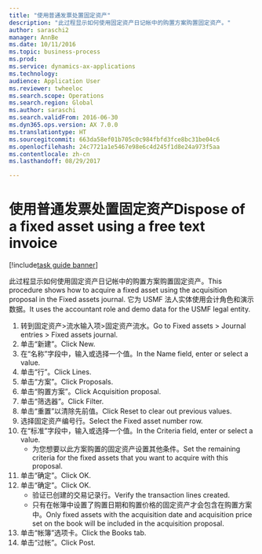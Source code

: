 ```yaml
--- 
title: "使用普通发票处置固定资产"
description: "此过程显示如何使用固定资产日记帐中的购置方案购置固定资产。"
author: saraschi2
manager: AnnBe
ms.date: 10/11/2016
ms.topic: business-process
ms.prod: 
ms.service: dynamics-ax-applications
ms.technology: 
audience: Application User
ms.reviewer: twheeloc
ms.search.scope: Operations
ms.search.region: Global
ms.author: saraschi
ms.search.validFrom: 2016-06-30
ms.dyn365.ops.version: AX 7.0.0
ms.translationtype: HT
ms.sourcegitcommit: 663da58ef01b705c0c984fbfd3fce8bc31be04c6
ms.openlocfilehash: 24c7721a1e5467e98e6c4d245f1d8e24a973f5aa
ms.contentlocale: zh-cn
ms.lasthandoff: 08/29/2017

---
```

# <a name="dispose-of-a-fixed-asset-using-a-free-text-invoice"></a><span data-ttu-id="f2ffe-103">使用普通发票处置固定资产</span><span class="sxs-lookup"><span data-stu-id="f2ffe-103">Dispose of a fixed asset using a free text invoice</span></span>

[!include[task guide banner](../../includes/task-guide-banner.md)]

<span data-ttu-id="f2ffe-104">此过程显示如何使用固定资产日记帐中的购置方案购置固定资产。</span><span class="sxs-lookup"><span data-stu-id="f2ffe-104">This procedure shows how to acquire a fixed asset using the acquisition proposal in the Fixed assets journal.</span></span> <span data-ttu-id="f2ffe-105">它为 USMF 法人实体使用会计角色和演示数据。</span><span class="sxs-lookup"><span data-stu-id="f2ffe-105">It uses the accountant role and demo data for the USMF legal entity.</span></span>

1. <span data-ttu-id="f2ffe-106">转到固定资产>流水输入项>固定资产流水。</span><span class="sxs-lookup"><span data-stu-id="f2ffe-106">Go to Fixed assets > Journal entries > Fixed assets journal.</span></span>
2. <span data-ttu-id="f2ffe-107">单击“新建”。</span><span class="sxs-lookup"><span data-stu-id="f2ffe-107">Click New.</span></span>
3. <span data-ttu-id="f2ffe-108">在“名称”字段中，输入或选择一个值。</span><span class="sxs-lookup"><span data-stu-id="f2ffe-108">In the Name field, enter or select a value.</span></span>
4. <span data-ttu-id="f2ffe-109">单击“行”。</span><span class="sxs-lookup"><span data-stu-id="f2ffe-109">Click Lines.</span></span>
5. <span data-ttu-id="f2ffe-110">单击“方案”。</span><span class="sxs-lookup"><span data-stu-id="f2ffe-110">Click Proposals.</span></span>
6. <span data-ttu-id="f2ffe-111">单击“购置方案”。</span><span class="sxs-lookup"><span data-stu-id="f2ffe-111">Click Acquisition proposal.</span></span>
7. <span data-ttu-id="f2ffe-112">单击“筛选器”。</span><span class="sxs-lookup"><span data-stu-id="f2ffe-112">Click Filter.</span></span>
8. <span data-ttu-id="f2ffe-113">单击“重置”以清除先前值。</span><span class="sxs-lookup"><span data-stu-id="f2ffe-113">Click Reset to clear out previous values.</span></span>
9. <span data-ttu-id="f2ffe-114">选择固定资产编号行。</span><span class="sxs-lookup"><span data-stu-id="f2ffe-114">Select the Fixed asset number row.</span></span>
10. <span data-ttu-id="f2ffe-115">在“标准”字段中，输入或选择一个值。</span><span class="sxs-lookup"><span data-stu-id="f2ffe-115">In the Criteria field, enter or select a value.</span></span>
    * <span data-ttu-id="f2ffe-116">为您想要以此方案购置的固定资产设置其他条件。</span><span class="sxs-lookup"><span data-stu-id="f2ffe-116">Set the remaining criteria for the fixed assets that you want to acquire with this proposal.</span></span>  
11. <span data-ttu-id="f2ffe-117">单击“确定”。</span><span class="sxs-lookup"><span data-stu-id="f2ffe-117">Click OK.</span></span>
12. <span data-ttu-id="f2ffe-118">单击“确定”。</span><span class="sxs-lookup"><span data-stu-id="f2ffe-118">Click OK.</span></span>
    * <span data-ttu-id="f2ffe-119">验证已创建的交易记录行。</span><span class="sxs-lookup"><span data-stu-id="f2ffe-119">Verify the transaction lines created.</span></span>  
    * <span data-ttu-id="f2ffe-120">只有在帐簿中设置了购置日期和购置价格的固定资产才会包含在购置方案中。</span><span class="sxs-lookup"><span data-stu-id="f2ffe-120">Only fixed assets with the acquisition date and acquisition price set on the book will be included in the acquisition proposal.</span></span>  
13. <span data-ttu-id="f2ffe-121">单击“帐簿”选项卡。</span><span class="sxs-lookup"><span data-stu-id="f2ffe-121">Click the Books tab.</span></span>
14. <span data-ttu-id="f2ffe-122">单击“过帐”。</span><span class="sxs-lookup"><span data-stu-id="f2ffe-122">Click Post.</span></span>


